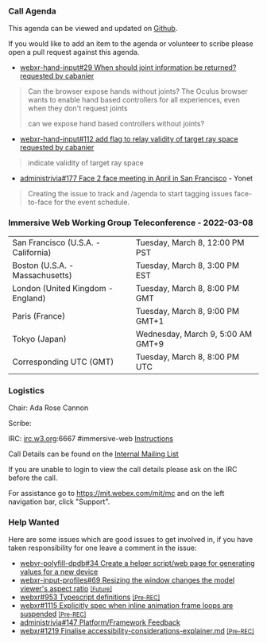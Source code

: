 ### Call Agenda

This agenda can be viewed and updated on [Github](https://github.com/immersive-web/administrivia/blob/main/meetings/wg/2022-03-08-Immersive_Web_Working_Group_Teleconference-agenda.md).

If you would like to add an item to the agenda or volunteer to scribe please open a pull request against this agenda.

* [webxr-hand-input#29 When should joint information be returned?](https://github.com/immersive-web/webxr-hand-input/issues/29) [requested by cabanier](https://github.com/immersive-web/webxr-hand-input/issues/29#issuecomment-1061396885)
> Can the browser expose hands without joints?
>The Oculus browser wants to enable hand based controllers for all experiences, even when they don't request joints
>
> can we expose hand based controllers without joints?

* [webxr-hand-input#112 add flag to relay validity of target ray space](https://github.com/immersive-web/webxr-hand-input/issues/112) [requested by cabanier](https://github.com/immersive-web/webxr-hand-input/issues/112#issuecomment-1061395470)
> indicate validity of target ray space

* [administrivia#177 Face 2 face meeting in April in San Francisco](https://github.com/immersive-web/administrivia/issues/177) - Yonet
> Creating the issue to track and /agenda to start tagging issues face-to-face for the event schedule.

### Immersive Web Working Group Teleconference - 2022-03-08

<table>
<tr><td> San Francisco (U.S.A. - California) <td> Tuesday, March 8, 12:00 PM PST
<tr><td> Boston (U.S.A. - Massachusetts) <td> Tuesday, March 8, 3:00 PM EST
<tr><td> London (United Kingdom - England) <td> Tuesday, March 8, 8:00 PM GMT
<tr><td> Paris (France) <td> Tuesday, March 8, 9:00 PM GMT+1
<tr><td> Tokyo (Japan) <td> Wednesday, March 9, 5:00 AM GMT+9
<tr><td> Corresponding UTC (GMT) <td> Tuesday, March 8, 8:00 PM UTC
</table>

### Logistics

Chair: Ada Rose Cannon

Scribe:

IRC: [irc.w3.org](http://irc.w3.org/):6667 #immersive-web [Instructions](https://github.com/immersive-web/administrivia/blob/main/IRC.md)

Call Details can be found on the [Internal Mailing List](https://lists.w3.org/Archives/Member/internal-immersive-web/2019Feb/0002.html)

If you are unable to login to view the call details please ask on the IRC before the call.

For assistance go to https://mit.webex.com/mit/mc  and on the left navigation bar, click "Support".

### Help Wanted

Here are some issues which are good issues to get involved in, if you have taken responsibility for one leave a comment in the issue:

- [webvr-polyfill-dpdb#34 Create a helper script/web page for generating values for a new device](https://github.com/immersive-web/webvr-polyfill-dpdb/issues/34)
- [webxr-input-profiles#69 Resizing the window changes the model viewer's aspect ratio](https://github.com/immersive-web/webxr-input-profiles/issues/69) [<small>[Future]</small>](https://api.github.com/repos/immersive-web/webxr-input-profiles/milestones/4)
- [webxr#953 Typescript definitions](https://github.com/immersive-web/webxr/issues/953) [<small>[Pre-REC]</small>](https://api.github.com/repos/immersive-web/webxr/milestones/16)
- [webxr#1115 Explicitly spec when inline animation frame loops are suspended](https://github.com/immersive-web/webxr/issues/1115) [<small>[Pre-REC]</small>](https://api.github.com/repos/immersive-web/webxr/milestones/16)
- [administrivia#147 Platform/Framework Feedback](https://github.com/immersive-web/administrivia/issues/147)
- [webxr#1219 Finalise accessibility-considerations-explainer.md](https://github.com/immersive-web/webxr/issues/1219) [<small>[Pre-REC]</small>](https://api.github.com/repos/immersive-web/webxr/milestones/16)


              
